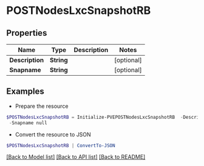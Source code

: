 # POSTNodesLxcSnapshotRB
## Properties

Name | Type | Description | Notes
------------ | ------------- | ------------- | -------------
**Description** | **String** |  | [optional] 
**Snapname** | **String** |  | [optional] 

## Examples

- Prepare the resource
```powershell
$POSTNodesLxcSnapshotRB = Initialize-PVEPOSTNodesLxcSnapshotRB  -Description null `
 -Snapname null
```

- Convert the resource to JSON
```powershell
$POSTNodesLxcSnapshotRB | ConvertTo-JSON
```

[[Back to Model list]](../README.md#documentation-for-models) [[Back to API list]](../README.md#documentation-for-api-endpoints) [[Back to README]](../README.md)

